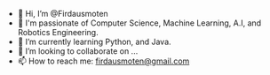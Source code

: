 - 👋 Hi, I’m @Firdausmoten
- 👀 I'm passionate of Computer Science, Machine Learning, A.I, and Robotics Engineering.
- 🌱 I’m currently learning Python, and Java.
- 💞️ I’m looking to collaborate on ...
- 📫 How to reach me: firdausmoten@gmail.com

<!---
Firdausmoten/Firdausmoten is a ✨ special ✨ repository because its `README.md` (this file) appears on your GitHub profile.
You can click the Preview link to take a look at your changes.
--->
